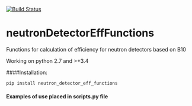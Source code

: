 [![Build Status](https://travis-ci.org/alvcarmona/neutronDetectorEffFunctions.svg?branch=0.1.6)](https://travis-ci.org/alvcarmona/neutronDetectorEffFunctions)

# neutronDetectorEffFunctions

Functions for calculation of efficiency for neutron detectors based on B10

Working on python 2.7 and >+3.4

####Installation:
```
pip install neutron_detector_eff_functions
```


#### Examples of use placed in scripts.py file
